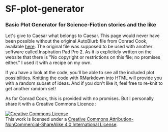 SF-plot-generator
=================

### Basic Plot Generator for Science-Fiction stories and the like

Let's give to Caesar what belongs to Caesar. This page would never have been possible without the original AutoBlurb file from Conrad Cook, available [here](https://sites.google.com/a/conradcook.net/misc/autoblurb). The original file was supposed to be used with another software called Inspiration Pad Pro 2. As it is explicitely written on the website that there is "No copyright or restrictions on this file; no promises either." I used it with a recipe on my own.

If you have a look at the code, you'll be able to see all the included plot possibilities. Knitting the code with RMarkdown into HTML will provide you with a random subset of ideas. And if you don't like it, feel free to re-knit to get another random set!

As for Conrad Cook, this is provided with no promises. But I personally share it with a Creative Commons Licence : 

<a rel="license" href="http://creativecommons.org/licenses/by-nc-sa/4.0/"><img alt="Creative Commons License" style="border-width:0" src="http://i.creativecommons.org/l/by-nc-sa/4.0/88x31.png" /></a><br />This work is licensed under a <a rel="license" href="http://creativecommons.org/licenses/by-nc-sa/4.0/">Creative Commons Attribution-NonCommercial-ShareAlike 4.0 International License</a>.